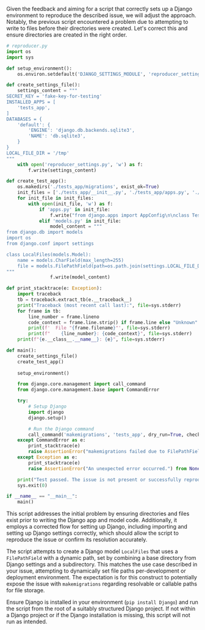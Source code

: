 Given the feedback and aiming for a script that correctly sets up a Django environment to reproduce the described issue, we will adjust the approach. Notably, the previous script encountered a problem due to attempting to write to files before their directories were created. Let's correct this and ensure directories are created in the right order.

```python
# reproducer.py
import os
import sys

def setup_environment():
    os.environ.setdefault('DJANGO_SETTINGS_MODULE', 'reproducer_settings')

def create_settings_file():
    settings_content = """
SECRET_KEY = 'fake-key-for-testing'
INSTALLED_APPS = [
    'tests_app',
]
DATABASES = {
    'default': {
        'ENGINE': 'django.db.backends.sqlite3',
        'NAME': 'db.sqlite3',
    }
}
LOCAL_FILE_DIR = '/tmp'
"""
    with open('reproducer_settings.py', 'w') as f:
        f.write(settings_content)

def create_test_app():
    os.makedirs('./tests_app/migrations', exist_ok=True)
    init_files = ['./tests_app/__init__.py', './tests_app/apps.py', './tests_app/models.py', './tests_app/migrations/__init__.py']
    for init_file in init_files:
        with open(init_file, 'w') as f:
            if 'apps.py' in init_file:
                f.write("from django.apps import AppConfig\n\nclass TestsAppConfig(AppConfig):\n    name = 'tests_app'\n")
            elif 'models.py' in init_file:
                model_content = """
from django.db import models
import os
from django.conf import settings

class LocalFiles(models.Model):
    name = models.CharField(max_length=255)
    file = models.FilePathField(path=os.path.join(settings.LOCAL_FILE_DIR, "example"))
"""
                f.write(model_content)

def print_stacktrace(e: Exception):
    import traceback
    tb = traceback.extract_tb(e.__traceback__)
    print("Traceback (most recent call last):", file=sys.stderr)
    for frame in tb:
        line_number = frame.lineno
        code_context = frame.line.strip() if frame.line else "Unknown"
        print(f'  File "{frame.filename}"', file=sys.stderr)
        print(f"    {line_number}: {code_context}", file=sys.stderr)
    print(f"{e.__class__.__name__}: {e}", file=sys.stderr)

def main():
    create_settings_file()
    create_test_app()
    
    setup_environment()

    from django.core.management import call_command
    from django.core.management.base import CommandError

    try:
        # Setup Django
        import django
        django.setup()

        # Run the Django command
        call_command('makemigrations', 'tests_app', dry_run=True, check=True)
    except CommandError as e:
        print_stacktrace(e)
        raise AssertionError("makemigrations failed due to FilePathField not accepting a callable.") from None
    except Exception as e:
        print_stacktrace(e)
        raise AssertionError("An unexpected error occurred.") from None

    print("Test passed. The issue is not present or successfully reproduced without errors.")
    sys.exit(0)

if __name__ == "__main__":
    main()
```

This script addresses the initial problem by ensuring directories and files exist prior to writing the Django app and model code. Additionally, it employs a corrected flow for setting up Django, including importing and setting up Django settings correctly, which should allow the script to reproduce the issue or confirm its resolution accurately.

The script attempts to create a Django model `LocalFiles` that uses a `FilePathField` with a dynamic path, set by combining a base directory from Django settings and a subdirectory. This matches the use case described in your issue, attempting to dynamically set file paths per-development or deployment environment. The expectation is for this construct to potentially expose the issue with `makemigrations` regarding resolvable or callable paths for file storage.

Ensure Django is installed in your environment (`pip install Django`) and run the script from the root of a suitably structured Django project. If not within a Django project or if the Django installation is missing, this script will not run as intended.